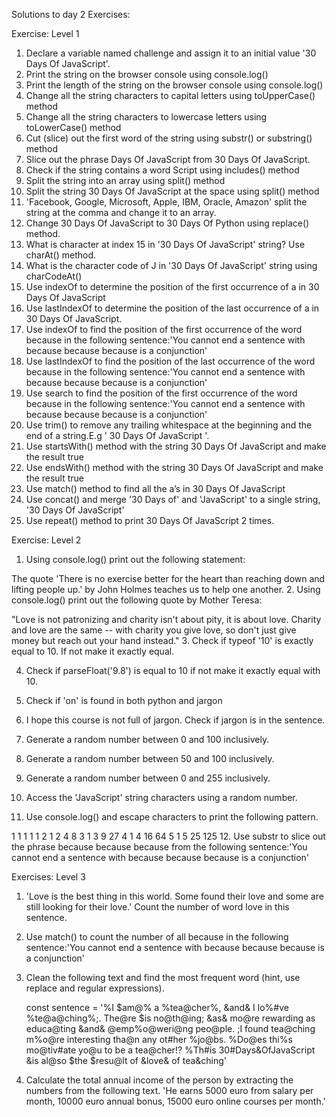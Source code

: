 Solutions to day 2 Exercises:

Exercise: Level 1
1. Declare a variable named challenge and assign it to an initial value '30 Days Of JavaScript'.
2. Print the string on the browser console using console.log()
3. Print the length of the string on the browser console using console.log()
4. Change all the string characters to capital letters using toUpperCase() method
5. Change all the string characters to lowercase letters using toLowerCase() method
6. Cut (slice) out the first word of the string using substr() or substring() method
7. Slice out the phrase Days Of JavaScript from 30 Days Of JavaScript.
8. Check if the string contains a word Script using includes() method
9. Split the string into an array using split() method
10. Split the string 30 Days Of JavaScript at the space using split() method
11. 'Facebook, Google, Microsoft, Apple, IBM, Oracle, Amazon' split the string at the comma and change it to an array.
12. Change 30 Days Of JavaScript to 30 Days Of Python using replace() method.
13. What is character at index 15 in '30 Days Of JavaScript' string? Use charAt() method.
14. What is the character code of J in '30 Days Of JavaScript' string using charCodeAt()
15. Use indexOf to determine the position of the first occurrence of a in 30 Days Of JavaScript
16. Use lastIndexOf to determine the position of the last occurrence of a in 30 Days Of JavaScript.
17. Use indexOf to find the position of the first occurrence of the word because in the following sentence:'You cannot end a sentence with because because because is a conjunction'
18. Use lastIndexOf to find the position of the last occurrence of the word because in the following sentence:'You cannot end a sentence with because because because is a conjunction'
19. Use search to find the position of the first occurrence of the word because in the following sentence:'You cannot end a sentence with because because because is a conjunction'
20. Use trim() to remove any trailing whitespace at the beginning and the end of a string.E.g ' 30 Days Of JavaScript '.
21. Use startsWith() method with the string 30 Days Of JavaScript and make the result true
22. Use endsWith() method with the string 30 Days Of JavaScript and make the result true
23. Use match() method to find all the a’s in 30 Days Of JavaScript
24. Use concat() and merge '30 Days of' and 'JavaScript' to a single string, '30 Days Of JavaScript'
25. Use repeat() method to print 30 Days Of JavaScript 2 times.


Exercise: Level 2
1. Using console.log() print out the following statement:

The quote 'There is no exercise better for the heart than reaching down and lifting people up.' by John Holmes teaches us to help one another.
2. Using console.log() print out the following quote by Mother Teresa:

"Love is not patronizing and charity isn't about pity, it is about love. Charity and love are the same -- with charity you give love, so don't just give money but reach out your hand instead."
3. Check if typeof '10' is exactly equal to 10. If not make it exactly equal.

4. Check if parseFloat('9.8') is equal to 10 if not make it exactly equal with 10.

5. Check if 'on' is found in both python and jargon

6. I hope this course is not full of jargon. Check if jargon is in the sentence.

7. Generate a random number between 0 and 100 inclusively.

8. Generate a random number between 50 and 100 inclusively.

9. Generate a random number between 0 and 255 inclusively.

10. Access the 'JavaScript' string characters using a random number.

11. Use console.log() and escape characters to print the following pattern.

1 1 1 1 1
2 1 2 4 8
3 1 3 9 27
4 1 4 16 64
5 1 5 25 125
12. Use substr to slice out the phrase because because because from the following sentence:'You cannot end a sentence with because because because is a conjunction'


Exercises: Level 3
1. 'Love is the best thing in this world. Some found their love and some are still looking for their love.' Count the number of word love in this sentence.

2. Use match() to count the number of all because in the following sentence:'You cannot end a sentence with because because because is a conjunction'

3. Clean the following text and find the most frequent word (hint, use replace and regular expressions).

    const sentence = '%I $am@% a %tea@cher%, &and& I lo%#ve %te@a@ching%;. The@re $is no@th@ing; &as& mo@re rewarding as educa@ting &and& @emp%o@weri@ng peo@ple. ;I found tea@ching m%o@re interesting tha@n any ot#her %jo@bs. %Do@es thi%s mo@tiv#ate yo@u to be a tea@cher!? %Th#is 30#Days&OfJavaScript &is al@so $the $resu@lt of &love& of tea&ching'
4. Calculate the total annual income of the person by extracting the numbers from the following text. 'He earns 5000 euro from salary per month, 10000 euro annual bonus, 15000 euro online courses per month.'